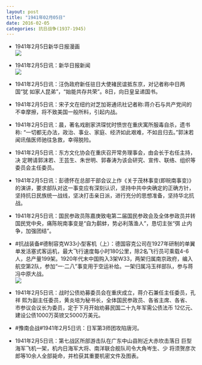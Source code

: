 ```yaml
---
layout: post
title: "1941年02月05日"
date: 2016-02-05
categories: 抗日战争(1937-1945)
---
```


<meta name="referrer" content="no-referrer" />

- 1941年2月5日新华日报漫画 <br/><img src="https://ww4.sinaimg.cn/large/aca367d8jw1f0outzo3l8j20d70bugmo.jpg" />

- 1941年2月5日讯：新华日报新闻 <br/><img src="https://ww4.sinaimg.cn/large/aca367d8jw1f0ot3fge31j20ea0gstac.jpg" />

- 1941年2月5日讯：汪伪政府新任驻日大使褚民谊抵东京，对记者称中日两国“犹 如家人昆弟”，“始能共存共荣”。8日，向日皇呈递国书。 

- 1941年2月5日讯：宋子文在纽约对芝加哥通讯社记者称:蒋介石与共产党间的 不幸摩擦，将不致美国一般所料，引起内战。 

- 1941年2月5日讯：晨，著名戏剧家洪琛忧时愤世在重庆寓所服毒自杀，遗书称: “一切都无办法，政治、事业、家庭、经济如此艰难，不如且归去。”郭沫若 闻讯偕医师驰往急救，幸得脱险。 

- 1941年2月5日讯：东方文化协会在重庆召开常务理事会，由会长于右任主持，决 定聘请郭沫若、王芸生、朱世明、郭春涛为该会研究、宣传、联络、组织等 委员会主任委员。 

- 1941年2月5日讯：彭德怀在总部干部会议上作《关于茂林事变(即皖南事变)》的演讲，要求部队对这一事变应有深刻认识，坚持中共中央确定的正确方针，坚持抗日民族统一战线，坚决打击亲日派，进行充分的思想准备，坚持华北抗战。 

- 1941年2月5日讯：国民参政员陈嘉庚致电第二届国民参政会及全体参政员并转 国民党中央，痛陈皖南事变是“自为鹬蚌，势必利落渔人”，恳切主张“弭 止内争，加强团结”。 

- #抗战装备#德制容克W33小型客机（上）：德国容克公司在1927年研制的单翼单发活塞式客运机，最大飞行速度每小时180公里，除2名飞行员可乘载4-6人，总产量199架。1920年代末中国购入3架W33，两架归属南京政府，编入航空第2队，参加“一·二八”事变用于空运补给。一架归属冯玉祥部队，参与蒋冯中原大战。 <br/><img src="https://ww3.sinaimg.cn/large/aca367d8jw1f0o89wfjbqj20lb0legrz.jpg" />

- 1941年2月5日讯：战时公债劝募委员会在重庆成立，蒋介石兼任主任委员，孔祥 熙为副主任委员，黄炎培为秘书长，全体国民参政员、各省主席、各省、 市参议会议长为委员，定于下月开始劝募民国二十九年军需公债法币 12亿元、建设公债1000万英镑又5000万美元。 

- #豫南会战#1941年2月5日讯：日军第3师团攻陷唐河。 

- 1941年2月5日讯：第七战区所部游击队在广东中山县附近大赤坎击落日 巨型海军飞机一架，机内日海军大将、南洋联合舰队司令大角岑生、少 将须贺彦次郎等10余人全部毙命，并检获其重要机密文件及图表。 

